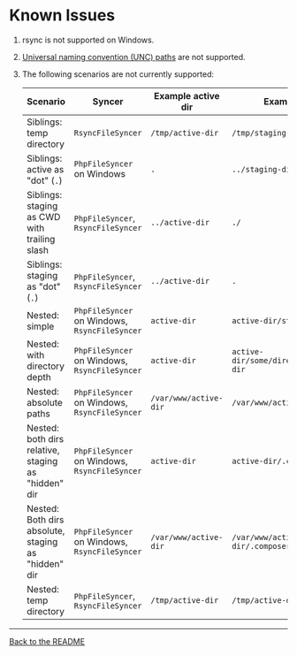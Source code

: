 # Known Issues

1. rsync is not supported on Windows.

1. [Universal naming convention (UNC) paths](https://docs.microsoft.com/en-us/dotnet/standard/io/file-path-formats#unc-paths) are not supported.

1. The following scenarios are not currently supported:

   | Scenario | Syncer | Example active dir | Example staging dir |
   |---|---|---|---|
   | Siblings: temp directory | `RsyncFileSyncer` | `/tmp/active-dir` | `/tmp/staging-dir` |
   | Siblings: active as "dot" (`.`) | `PhpFileSyncer` on Windows | `.` | `../staging-dir` |
   | Siblings: staging as CWD with trailing slash | `PhpFileSyncer`, `RsyncFileSyncer` | `../active-dir` | `./` |
   | Siblings: staging as "dot" (`.`) | `PhpFileSyncer`, `RsyncFileSyncer` | `../active-dir` | `.` |
   | Nested: simple | `PhpFileSyncer` on Windows, `RsyncFileSyncer` | `active-dir` | `active-dir/staging-dir` |
   | Nested: with directory depth | `PhpFileSyncer` on Windows, `RsyncFileSyncer` | `active-dir` | `active-dir/some/directory/depth/staging-dir` |
   | Nested: absolute paths | `PhpFileSyncer` on Windows, `RsyncFileSyncer` | `/var/www/active-dir` | `/var/www/active-dir/staging-dir` |
   | Nested: both dirs relative, staging as "hidden" dir | `PhpFileSyncer` on Windows, `RsyncFileSyncer` | `active-dir` | `active-dir/.composer_staging` |
   | Nested: Both dirs absolute, staging as "hidden" dir | `PhpFileSyncer` on Windows, `RsyncFileSyncer` | `/var/www/active-dir` | `/var/www/active-dir/.composer_staging` |
   | Nested: temp directory | `PhpFileSyncer`, `RsyncFileSyncer` | `/tmp/active-dir` | `/tmp/active-dir/staging-dir` |

---

[Back to the README](README.md)
